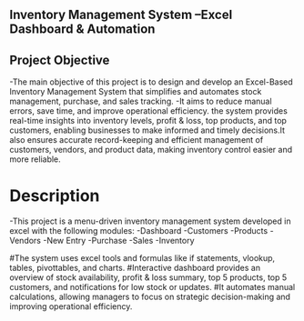 ## Inventory Management System –Excel Dashboard & Automation

##  Project Objective  
-The main objective of this project is to design and develop an Excel-Based Inventory Management System that simplifies and automates stock management, purchase, and sales tracking.
-It aims to reduce manual errors, save time, and improve operational efficiency.
the system provides real-time insights into inventory levels, profit & loss, top products, and top customers, enabling businesses to make informed and timely decisions.It also ensures accurate record-keeping and efficient management of customers, vendors, and product data, making inventory control easier and more reliable.

  # Description
-This project is a menu-driven inventory management system developed in excel with the following modules:
-Dashboard
-Customers
-Products
-Vendors
-New Entry
-Purchase
-Sales
-Inventory


#The system uses excel tools and formulas like if statements, vlookup, tables, pivottables, and charts.
#Interactive dashboard provides an overview of stock availability, profit & loss summary, top 5 products, top 5 customers, and notifications for low stock or updates.
#It automates manual calculations, allowing managers to focus on strategic decision-making and improving operational efficiency.
